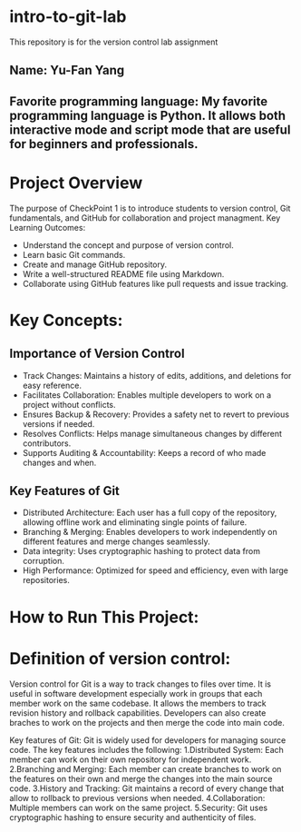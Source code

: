 # intro-to-git-lab
This repository is for the version control lab assignment

## Name: Yu-Fan Yang

## Favorite programming language: My favorite programming language is Python. It allows both interactive mode and script mode that are useful for beginners and professionals.

# Project Overview
The purpose of CheckPoint 1 is to introduce students to version control, Git fundamentals, and GitHub for collaboration and project managment.
Key Learning Outcomes:
- Understand the concept and purpose of version control.
- Learn basic Git commands.
- Create and manage GitHub repository.
- Write a well-structured README file using Markdown.
- Collaborate using GitHub features like pull requests and issue tracking.

# Key Concepts:
## Importance of Version Control
- Track Changes: Maintains a history of edits, additions, and deletions for easy reference.
- Facilitates Collaboration: Enables multiple developers to work on a project without conflicts.
- Ensures Backup & Recovery: Provides a safety net to revert to previous versions if needed.
- Resolves Conflicts: Helps manage simultaneous changes by different contributors.
- Supports Auditing & Accountability: Keeps a record of who made changes and when.

## Key Features of Git
- Distributed Architecture: Each user has a full copy of the repository, allowing offline work and eliminating single points of failure.
- Branching & Merging: Enables developers to work independently on different features and merge changes seamlessly.
- Data integrity: Uses cryptographic hashing to protect data from corruption.
- High Performance: Optimized for speed and efficiency, even with large repositories.

# How to Run This Project:

# Definition of version control:
Version control for Git is a way to track changes to files over time. It is useful in software development especially work in groups that each member work on the same codebase. It allows the members to track revision history and rollback capabilities. Developers can also create braches to work on the projects and then merge the code into main code.

Key features of Git: Git is widely used for developers for managing source code. The key features includes the following: 1.Distributed System: Each member can work on their own repository for independent work. 2.Branching and Merging: Each member can create branches to work on the features on their own and merge the changes into the main source code. 3.History and Tracking: Git maintains a record of every change that allow to rollback to previous versions when needed. 4.Collaboration: Multiple members can work on the same project. 5.Security: Git uses cryptographic hashing to ensure security and authenticity of files.

